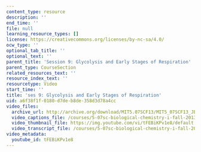 ```yaml
---
content_type: resource
description: ''
end_time: ''
file: null
learning_resource_types: []
license: https://creativecommons.org/licenses/by-nc-sa/4.0/
ocw_type: ''
optional_tab_title: ''
optional_text: ''
parent_title: 'Session 9: Glycolysis and Early Stages of Respiration'
parent_type: CourseSection
related_resources_text: ''
resource_index_text: ''
resourcetype: Video
start_time: ''
title: 'ses 9: Glycolysis and Early Stages of Respiration'
uid: a6f38f1f-0180-d7de-b8de-358d3d78a4cc
video_files:
  archive_url: http://archive.org/download/MIT5.07SCF13/MIT5_07SCF13_JE-Ses09_300k.mp4
  video_captions_file: /courses/5-07sc-biological-chemistry-i-fall-2013/3a9dcbd572dd5820867260a4a90cd270_tFEBiKPv1e8.vtt
  video_thumbnail_file: https://img.youtube.com/vi/tFEBiKPv1e8/default.jpg
  video_transcript_file: /courses/5-07sc-biological-chemistry-i-fall-2013/9ab185408ade3eae68e6eb372514552b_tFEBiKPv1e8.pdf
video_metadata:
  youtube_id: tFEBiKPv1e8
---
```

